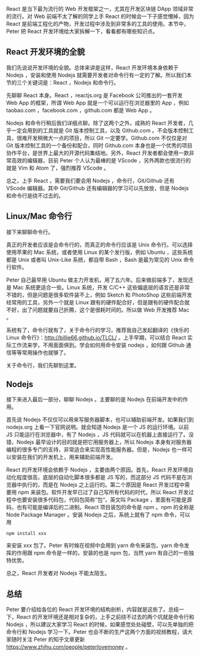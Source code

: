 React 是当下最为流行的 Web 开发框架之一，尤其在开发区块链 DApp 领域非常的流行。对 Web 前端不太了解的同学上手 React 的时候会一下子感觉懵掉，因为 React 是前端工程化的产物，开发过程中涉及到非常多的工具的使用。本节中，Peter 把 React 开发环境给大家拆解一下，看看都有哪些知识点。

## React 开发环境的全貌

我们先说说开发环境的全貌。总体来讲是这样，React 开发环境本身依赖于 Nodejs ，安装和使用 Nodejs 就需要开发者对命令行有一定的了解。所以我们本节的三个关键词是：React ，Nodejs 和命令行。

先聊聊 React 本身。React ，reactjs.org 是 Facebook 公司推出的一套开发 Web App 的框架，所谓 Web App 就是一个可以运行在浏览器里的 App ，例如 taobao.com ，facebook.com ，github.com 都是 Web App 。

Nodejs 和命令行稍后我们详细点聊。除了这两个之外，成熟的 React 开发者，几乎一定会用到的工具就是 Git 版本控制工具，以及 Github.com 。不会版本控制工具，很难开发稍微大一点的项目，所以 Git 一定要学。Github.com 不仅仅是对 Git 版本控制工具的一个备份和配合，同时 Github.com 本身也是一个优秀的项目协作平台，是世界上最大的开源代码集结地。另外，React 开发者都会使用一款非常高效的编辑器，目前 Peter 个人认为最棒的是 VScode ，另外两款也很流行的就是 Vim 和 Atom 了，强烈推荐 VScode 。

总之，上手 React ，需要我们要会用 Nodejs ，命令行，Git/Github 还有 VScode 编辑器。其中 Git/Github 还有编辑器的学习可以先放放，但是 Nodejs 和命令行是绕不过去的。

## Linux/Mac 命令行

接下来聊聊命令行。

真正的开发者应该是会命令行的，而真正的命令行应该是 Unix 命令行。可以选择使用苹果的 Mac 系统，或者使用 Linux 的某个发行版，例如 Ubuntu ，这些系统都是 Unix 或者叫 Unix-Like 系统，都自带 Bash ，Bash 是最为常见的 Unix 命令行软件。

Peter 自己最早用 Ubuntu 做主力开发机，用了五六年。后来做前端多了，发现还是 Mac 系统更适合一些。Linux 系统，开发 C/C++ 这些偏底层的语言还是非常不错的，但是问题是很多软件装不上，例如 Sketch 和 PhotoShop 这些前端开发经常用的工具，另外一个就是 Linux 跟有的硬件配合好，但是跟有的硬件配合就不好，出了问题就要自己折腾，这个是很耗时间的。所以做 Web 开发推荐 Mac 。

系统有了，命令行就有了，关于命令行的学习，推荐我自己发起翻译的《快乐的 Linux 命令行》：http://billie66.github.io/TLCL/ 。上手早期，可以结合 React 实际工作流来学，不用面面俱到。学会如何用命令安装 nodejs ，如何跟 Github 通信等等常用操作也就够了。

关于命令行，我们先聊到这里。

## Nodejs

接下来进入最后一部分，聊聊 Nodejs 。主要聊的是 Nodejs 在前端开发中的作用。

首先说 Nodejs 不仅仅可以用来写服务器脚本，也可以辅助前端开发。如果我们到 nodejs.org 上看一下官网说明。就会知道 Nodejs 是一个 JS 的运行环境。以前 JS 只能运行在浏览器中，有了 Nodejs ，JS 代码就可以在机器上直接运行了。没错，Nodejs 最早设计的目的就是把它用服务器上，所以 Nodejs 本身有对服务器编程的很多专门的支持，非常适合来实现高性能服务器。但是，Nodejs 也一样可以安装在我们的开发机上，用来辅助前端开发。

React 的开发环境会依赖于 Nodejs ，主要由两个原因。首先，React 开发环境自动化程度很高，底层的自动化脚本很多都是 JS 写的，而这部分 JS 代码不是在浏览器中执行的，而是在 Nodejs 之上运行的。第二个原因是 React 开发过程中需要用 npm 来装包。软件开发早已过了自己写所有代码的时代，所以 React 开发过程中也要安装很多代码包，代码包简称”包“，英文叫 Package ，里面有可能是源码，也有可能是编译后的二进制。React 项目装包的命令是 npm 。npm 的全称是 Node Package Manager 。安装 Nodejs 之后，系统上就有了 npm 命令，可以用

```
npm install xxx
```

来安装 xxx 包了。Peter 有时候在视频中会用到 yarn 命令来装包，yarn 命令发挥的作用跟 npm 命令是一样的，安装的也是 npm 包，当然 yarn 有自己的一些独特优势。

总之，React 开发者对 Nodejs 不能太陌生。

## 总结

Peter 要介绍给各位的 React 开发环境的结构剖析，内容就是这些了。总结一下，React 的开发环境还是相对复杂的，上手之前绕不过去的两个坑就是命令行和 Nodejs ，所以建议大家学习 React 的时候，如果感觉处处碰壁，可以先单独的把命令行和 Nodejs 学习一下。Peter 也会不断的生产这两个方面的视频教程，请大家随时关注 Peter 的知乎文章更新 https://www.zhihu.com/people/peterlovemoney 。

